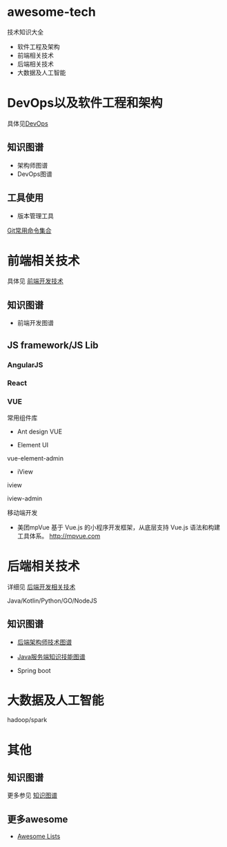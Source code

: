 # awesome-tech
技术知识大全

* 软件工程及架构
* 前端相关技术
* 后端相关技术
* 大数据及人工智能

# DevOps以及软件工程和架构

具体见[DevOps](devops/README.md)
## 知识图谱
* 架构师图谱
* DevOps图谱

## 工具使用

* 版本管理工具

[Git常用命令集合](devops/git-tips/README.md)

# 前端相关技术

具体见 [前端开发技术](ui/README.md)
## 知识图谱

* 前端开发图谱

## JS framework/JS Lib
### AngularJS
### React
### VUE

 常用组件库
 * Ant design VUE
 
 * Element UI
 
 
 vue-element-admin
 
 * iView
 
 iview
 
 iview-admin
 
 移动端开发
 * 美团mpVue
 基于 Vue.js 的小程序开发框架，从底层支持 Vue.js 语法和构建工具体系。 http://mpvue.com

# 后端相关技术

详细见
[后端开发相关技术](backend/README.md)

Java/Kotlin/Python/GO/NodeJS

## 知识图谱

* [后端架构师技术图谱](https://github.com/xingshaocheng/architect-awesome)
* [Java服务端知识技能图谱](https://github.com/caison/java-knowledge-mind-map)

* Spring boot

# 大数据及人工智能

hadoop/spark

# 其他


## 知识图谱

更多参见 [知识图谱](knowledge-map/README.md)


## 更多awesome
*   [Awesome Lists](https://github.com/topics/awesome)
